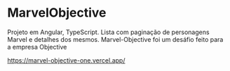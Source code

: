 # MarvelObjective

Projeto em Angular, TypeScript. Lista com paginação de personagens Marvel e detalhes dos mesmos.
Marvel-Objective foi um desáfio feito para a empresa Objective

https://marvel-objective-one.vercel.app/

